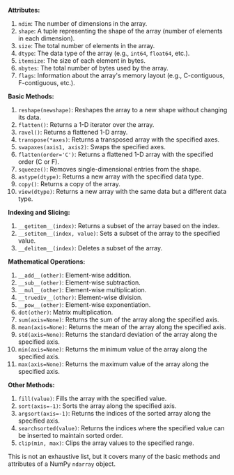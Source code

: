 **Attributes:**

1. `ndim`: The number of dimensions in the array.
2. `shape`: A tuple representing the shape of the array (number of elements in each dimension).
3. `size`: The total number of elements in the array.
4. `dtype`: The data type of the array (e.g., `int64`, `float64`, etc.).
5. `itemsize`: The size of each element in bytes.
6. `nbytes`: The total number of bytes used by the array.
7. `flags`: Information about the array's memory layout (e.g., C-contiguous, F-contiguous, etc.).

**Basic Methods:**

1. `reshape(newshape)`: Reshapes the array to a new shape without changing its data.
2. `flatten()`: Returns a 1-D iterator over the array.
3. `ravel()`: Returns a flattened 1-D array.
4. `transpose(*axes)`: Returns a transposed array with the specified axes.
5. `swapaxes(axis1, axis2)`: Swaps the specified axes.
6. `flatten(order='C')`: Returns a flattened 1-D array with the specified order (C or F).
7. `squeeze()`: Removes single-dimensional entries from the shape.
8. `astype(dtype)`: Returns a new array with the specified data type.
9. `copy()`: Returns a copy of the array.
10. `view(dtype)`: Returns a new array with the same data but a different data type.

**Indexing and Slicing:**

1. `__getitem__(index)`: Returns a subset of the array based on the index.
2. `__setitem__(index, value)`: Sets a subset of the array to the specified value.
3. `__delitem__(index)`: Deletes a subset of the array.

**Mathematical Operations:**

1. `__add__(other)`: Element-wise addition.
2. `__sub__(other)`: Element-wise subtraction.
3. `__mul__(other)`: Element-wise multiplication.
4. `__truediv__(other)`: Element-wise division.
5. `__pow__(other)`: Element-wise exponentiation.
6. `dot(other)`: Matrix multiplication.
7. `sum(axis=None)`: Returns the sum of the array along the specified axis.
8. `mean(axis=None)`: Returns the mean of the array along the specified axis.
9. `std(axis=None)`: Returns the standard deviation of the array along the specified axis.
10. `min(axis=None)`: Returns the minimum value of the array along the specified axis.
11. `max(axis=None)`: Returns the maximum value of the array along the specified axis.

**Other Methods:**

1. `fill(value)`: Fills the array with the specified value.
2. `sort(axis=-1)`: Sorts the array along the specified axis.
3. `argsort(axis=-1)`: Returns the indices of the sorted array along the specified axis.
4. `searchsorted(value)`: Returns the indices where the specified value can be inserted to maintain sorted order.
5. `clip(min, max)`: Clips the array values to the specified range.

This is not an exhaustive list, but it covers many of the basic methods and attributes of a NumPy `ndarray` object.
